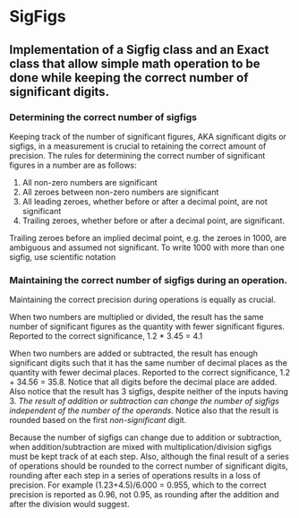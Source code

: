 # SigFigs
## Implementation of a Sigfig class and an Exact class that allow simple math operation to be done while keeping the correct number of significant digits.

### Determining the correct number of sigfigs
Keeping track of the number of significant figures, AKA significant digits or sigfigs, in a measurement is crucial to retaining the correct amount of precision. The rules for determining the correct number of significant figures in a number are as follows:
1. All non-zero numbers are significant
2. All zeroes between non-zero numbers are significant
3. All leading zeroes, whether before or after a decimal point, are not significant
4. Trailing zeroes, whether before or after a decimal point, are significant.

Trailing zeroes before an implied decimal point, e.g. the zeroes in 1000, are ambiguous and assumed not significant. To write 1000 with more than one sigfig, use scientific notation

### Maintaining the correct number of sigfigs during an operation.
Maintaining the correct precision during operations is equally as crucial.

When two numbers are multiplied or divided, the result has the same number of significant figures as the quantity with fewer significant figures. Reported to the correct significance, 1.2 * 3.45 = 4.1

When two numbers are added or subtracted, the result has enough significant digits such that it has the same number of decimal places as the quantity with fewer decimal places. Reported to the correct significance, 1.2 + 34.56 = 35.8. Notice that all digits before the decimal place are added. Also notice that the result has 3 sigfigs, despite neither of the inputs having 3. *The result of addition or subtraction can change the number of sigfigs independent of the number of the operands.* Notice also that the result is rounded based on the first *non-significant* digit.

Because the number of sigfigs can change due to addition or subtraction, when addition/subtraction are mixed with multiplication/division sigfigs must be kept track of at each step. Also, although the final result of a series of operations should be rounded to the correct number of significant digits, rounding after each step in a series of operations results in a loss of precision. For example (1.23+4.5)/6.000 = 0.955, which to the correct precision is reported as 0.96, not 0.95, as rounding after the addition and after the division would suggest.
